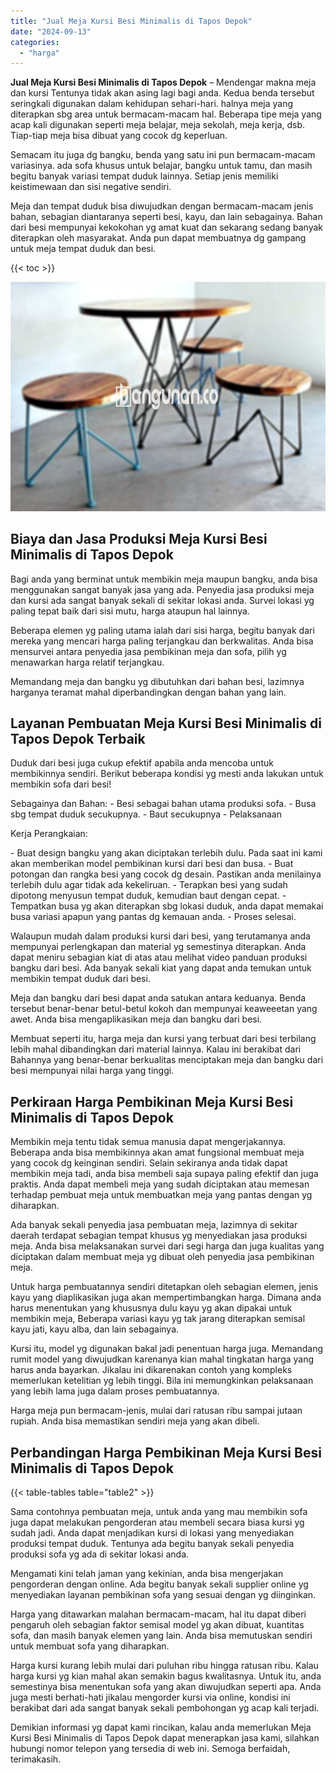 ```yaml
---
title: "Jual Meja Kursi Besi Minimalis di Tapos Depok"
date: "2024-09-13"
categories: 
  - "harga"
---
```


**Jual Meja Kursi Besi Minimalis di Tapos Depok** – Mendengar makna meja dan kursi Tentunya tidak akan asing lagi bagi anda. Kedua benda tersebut seringkali digunakan dalam kehidupan sehari-hari. halnya meja yang diterapkan sbg area untuk bermacam-macam hal. Beberapa tipe meja yang acap kali digunakan seperti meja belajar, meja sekolah, meja kerja, dsb. Tiap-tiap meja bisa dibuat yang cocok dg keperluan.

Semacam itu juga dg bangku, benda yang satu ini pun bermacam-macam variasinya. ada sofa khusus untuk belajar, bangku untuk tamu, dan masih begitu banyak variasi tempat duduk lainnya. Setiap jenis memiliki keistimewaan dan sisi negative sendiri.

Meja dan tempat duduk bisa diwujudkan dengan bermacam-macam jenis bahan, sebagian diantaranya seperti besi, kayu, dan lain sebagainya. Bahan dari besi mempunyai kekokohan yg amat kuat dan sekarang sedang banyak diterapkan oleh masyarakat. Anda pun dapat membuatnya dg gampang untuk meja tempat duduk dan besi.

{{< toc >}}

![Jual Meja Kursi Besi Minimalis di Tapos Depok](/images/jual-meja-besi-murah16.png)

## Biaya dan Jasa Produksi Meja Kursi Besi Minimalis di Tapos Depok

Bagi anda yang berminat untuk membikin meja maupun bangku, anda bisa menggunakan sangat banyak jasa yang ada. Penyedia jasa produksi meja dan kursi ada sangat banyak sekali di sekitar lokasi anda. Survei lokasi yg paling tepat baik dari sisi mutu, harga ataupun hal lainnya.

Beberapa elemen yg paling utama ialah dari sisi harga, begitu banyak dari mereka yang mencari harga paling terjangkau dan berkwalitas. Anda bisa mensurvei antara penyedia jasa pembikinan meja dan sofa, pilih yg menawarkan harga relatif terjangkau.

Memandang meja dan bangku yg dibutuhkan dari bahan besi, lazimnya harganya teramat mahal diperbandingkan dengan bahan yang lain.

## Layanan Pembuatan Meja Kursi Besi Minimalis di Tapos Depok Terbaik

Duduk dari besi juga cukup efektif apabila anda mencoba untuk membikinnya sendiri. Berikut beberapa kondisi yg mesti anda lakukan untuk membikin sofa dari besi!

Sebagainya dan Bahan: - Besi sebagai bahan utama produksi sofa. - Busa sbg tempat duduk secukupnya. - Baut secukupnya - Pelaksanaan

Kerja Perangkaian:

\- Buat design bangku yang akan diciptakan terlebih dulu. Pada saat ini kami akan memberikan model pembikinan kursi dari besi dan busa. - Buat potongan dan rangka besi yang cocok dg desain. Pastikan anda menilainya terlebih dulu agar tidak ada kekeliruan. - Terapkan besi yang sudah dipotong menyusun tempat duduk, kemudian baut dengan cepat. - Tempatkan busa yg akan diterapkan sbg lokasi duduk, anda dapat memakai busa variasi apapun yang pantas dg kemauan anda. - Proses selesai.

Walaupun mudah dalam produksi kursi dari besi, yang terutamanya anda mempunyai perlengkapan dan material yg semestinya diterapkan. Anda dapat meniru sebagian kiat di atas atau melihat video panduan produksi bangku dari besi. Ada banyak sekali kiat yang dapat anda temukan untuk membikin tempat duduk dari besi.

Meja dan bangku dari besi dapat anda satukan antara keduanya. Benda tersebut benar-benar betul-betul kokoh dan mempunyai keaweeetan yang awet. Anda bisa mengaplikasikan meja dan bangku dari besi.

Membuat seperti itu, harga meja dan kursi yang terbuat dari besi terbilang lebih mahal dibandingkan dari material lainnya. Kalau ini berakibat dari Bahannya yang benar-benar berkualitas menciptakan meja dan bangku dari besi mempunyai nilai harga yang tinggi.

## Perkiraan Harga Pembikinan Meja Kursi Besi Minimalis di Tapos Depok

Membikin meja tentu tidak semua manusia dapat mengerjakannya. Beberapa anda bisa membikinnya akan amat fungsional membuat meja yang cocok dg keinginan sendiri. Selain sekiranya anda tidak dapat membikin meja tadi, anda bisa membeli saja supaya paling efektif dan juga praktis. Anda dapat membeli meja yang sudah diciptakan atau memesan terhadap pembuat meja untuk membuatkan meja yang pantas dengan yg diharapkan.

Ada banyak sekali penyedia jasa pembuatan meja, lazimnya di sekitar daerah terdapat sebagian tempat khusus yg menyediakan jasa produksi meja. Anda bisa melaksanakan survei dari segi harga dan juga kualitas yang diciptakan dalam membuat meja yg dibuat oleh penyedia jasa pembikinan meja.

Untuk harga pembuatannya sendiri ditetapkan oleh sebagian elemen, jenis kayu yang diaplikasikan juga akan mempertimbangkan harga. Dimana anda harus menentukan yang khususnya dulu kayu yg akan dipakai untuk membikin meja, Beberapa variasi kayu yg tak jarang diterapkan semisal kayu jati, kayu alba, dan lain sebagainya.

Kursi itu, model yg digunakan bakal jadi penentuan harga juga. Memandang rumit model yang diwujudkan karenanya kian mahal tingkatan harga yang harus anda bayarkan. Jikalau ini dikarenakan contoh yang kompleks memerlukan ketelitian yg lebih tinggi. Bila ini memungkinkan pelaksanaan yang lebih lama juga dalam proses pembuatannya.

Harga meja pun bermacam-jenis, mulai dari ratusan ribu sampai jutaan rupiah. Anda bisa memastikan sendiri meja yang akan dibeli.

## Perbandingan Harga Pembikinan Meja Kursi Besi Minimalis di Tapos Depok

{{< table-tables table="table2" >}}

Sama contohnya pembuatan meja, untuk anda yang mau membikin sofa juga dapat melakukan pengorderan atau membeli secara biasa kursi yg sudah jadi. Anda dapat menjadikan kursi di lokasi yang menyediakan produksi tempat duduk. Tentunya ada begitu banyak sekali penyedia produksi sofa yg ada di sekitar lokasi anda.

Mengamati kini telah jaman yang kekinian, anda bisa mengerjakan pengorderan dengan online. Ada begitu banyak sekali supplier online yg menyediakan layanan pembikinan sofa yang sesuai dengan yg diinginkan.

Harga yang ditawarkan malahan bermacam-macam, hal itu dapat diberi pengaruh oleh sebagian faktor semisal model yg akan dibuat, kuantitas sofa, dan masih banyak elemen yang lain. Anda bisa memutuskan sendiri untuk membuat sofa yang diharapkan.

Harga kursi kurang lebih mulai dari puluhan ribu hingga ratusan ribu. Kalau harga kursi yg kian mahal akan semakin bagus kwalitasnya. Untuk itu, anda semestinya bisa menentukan sofa yang akan diwujudkan seperti apa. Anda juga mesti berhati-hati jikalau mengorder kursi via online, kondisi ini berakibat dari ada sangat banyak sekali pembohongan yg acap kali terjadi.

Demikian informasi yg dapat kami rincikan, kalau anda memerlukan Meja Kursi Besi Minimalis di Tapos Depok dapat menerapkan jasa kami, silahkan hubungi nomor telepon yang tersedia di web ini. Semoga berfaidah, terimakasih.
